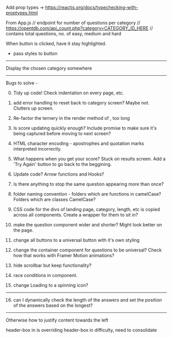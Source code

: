 Add prop types -> https://reactjs.org/docs/typechecking-with-proptypes.html

From App.js
// endpoint for number of questions per category
// https://opentdb.com/api_count.php?category=CATEGORY_ID_HERE
// contains total questions, no. of easy, medium and hard

When button is clicked, have it stay highlighted.
- pass styles to button

***
  Display the chosen category somewhere
***


Bugs to solve - 

0) Tidy up code! Check indentation on every page, etc.

1) add error handling to reset back to category screen? Maybe not. Clutters up screen.
2) Re-factor the ternery in the render method of <Quiz/>, too long 
3) Is score updating quickly enough? Include promise to make sure it's being captured before moving to next screen?
4) HTML character encoding - apostrophes and quotation marks interpreted incorrectly.

5) What happens when you get your score? Stuck on results screen. Add a 'Try Again' button to go back to the beggining.

6) Update code? Arrow functions and Hooks?

7) Is there anything to stop the same question appearing more than once?
8) folder naming convention - folders which are functions in camelCase? Folders which are classes CamelCase?

9) CSS code for the divs of landing page, category, length, etc is copied across all components. Create a wrapper for them to sit in?

10) make the question component wider and shorter? Might look better on the page.

11) change all buttons to a universal button with it's own styling
12) change the container component for questions to be universal? Check how that works with Framer Motion animations?

13) hide scrollbar but keep functionality?
14) race conditions in <Category/> component. 
15) change Loading to a spinning icon?


***
  16) can I dynamically check the length of the answers and set the position of the answers based on the longest?
***

Otherwise how to justify content towards the left

header-box in <Multiple/> is overriding header-box in difficulty, need to consolidate